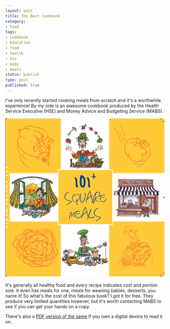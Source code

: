 ```yaml
---
layout: post
title: The Best Cookbook
category:
- Food
tags:
- cookbook
- Education
- food
- health
- hse
- mabs
- meals
status: publish
type: post
published: true
---
```

I've only recently started cooking meals from scratch and it's a worthwhile experience! By my side is an awesome cookbook produced by the Health Service Executive (HSE) and Money Advice and Budgeting Service (MABS). 

![101 Square Meals](/files/2012/02/101squaremeals.png)

It's generally all healthy food and every recipe indicates cost and portion size. It even has meals for one, meals for weaning babies, desserts, you name it! So what's the cost of this fabulous book? I got it for free. They produce very limited quantities however, but it's worth contacting MABS to see if you can get your hands on a copy.


There's also a <a title="101 Square Meals" href="http://dueyfinster.files.wordpress.com/2012/02/101_sq_meals_1_.pdf" target="_blank">PDF version of the same</a> if you own a digital device to read it on.
